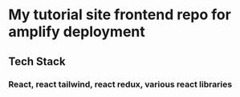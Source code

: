 # My tutorial site frontend repo for amplify deployment

## Tech Stack

### React, react tailwind, react redux, various react libraries
